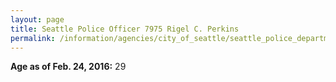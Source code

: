```yaml
---
layout: page
title: Seattle Police Officer 7975 Rigel C. Perkins
permalink: /information/agencies/city_of_seattle/seattle_police_department/copbook/7975/
---
```


**Age as of Feb. 24, 2016:** 29
